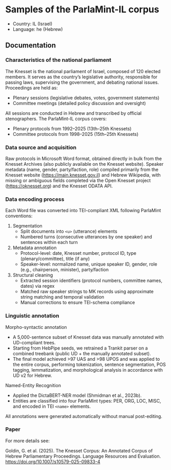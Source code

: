 # Samples of the ParlaMint-IL corpus

- Country: IL (Israel)
- Language: he (Hebrew)

## Documentation

### Characteristics of the national parliament
The Knesset is the national parliament of Israel, composed of 120 elected members. It serves as the country’s legislative authority, responsible for passing laws, supervising the government, and debating national issues. Proceedings are held as:

- Plenary sessions (legislative debates, votes, government statements)
- Committee meetings (detailed policy discussion and oversight)

All sessions are conducted in Hebrew and transcribed by official stenographers. The ParlaMint-IL corpus covers:

- Plenary protocols from 1992–2025 (13th–25th Knessets)
- Committee protocols from 1998–2025 (15th–25th Knessets)


### Data source and acquisition
Raw protocols in Microsoft Word format, obtained directly in bulk from the Knesset Archives (also publicly available on the Knesset website).
Speaker metadata (name, gender, party/faction, role) compiled primarily from the Knesset website (https://main.knesset.gov.il) and Hebrew Wikipedia, with missing or ambiguous fields completed via the Open Knesset project (https://oknesset.org) and the Knesset ODATA API.

### Data encoding process
Each Word file was converted into TEI-compliant XML following ParlaMint conventions:
1. Segmentation
   - Split documents into `<u>` (utterance) elements
   - Numbered turns (consecutive utterances by one speaker) and sentences within each turn
2. Metadata annotation
   - Protocol-level: date, Knesset number, protocol ID, type (plenary/committee), title (if any)
   - Speaker-level: normalized name, unique speaker ID, gender, role (e.g., chairperson, minister), party/faction
3. Structural cleaning
   - Extracted session identifiers (protocol numbers, committee names, dates) via regex
   - Matched raw speaker strings to MK records using approximate string matching and temporal validation
   - Manual corrections to ensure TEI-schema compliance

### Linguistic annotation
Morpho-syntactic annotation
- A 5,000-sentence subset of Knesset data was manually annotated with UD-compliant trees.
- Starting from HebPipe seeds, we retrained a Trankit parser on a combined treebank (public UD + the manually annotated subset).
- The final model achieved >97 UAS and >98 UPOS and was applied to the entire corpus, performing tokenization, sentence segmentation, POS tagging, lemmatization, and morphological analysis in accordance with UD v2 for Hebrew.

Named-Entity Recognition
- Applied the DictaBERT-NER model (Shmidman et al., 2023b).
- Entities are classified into four ParlaMint types: PER, ORG, LOC, MISC, and encoded in TEI `<name>` elements.

All annotations were generated automatically without manual post-editing.

### Paper
For more details see:

Goldin, G. et al. (2025). The Knesset Corpus: An Annotated Corpus of Hebrew Parliamentary Proceedings. Language Resources and Evaluation. https://doi.org/10.1007/s10579-025-09833-4
